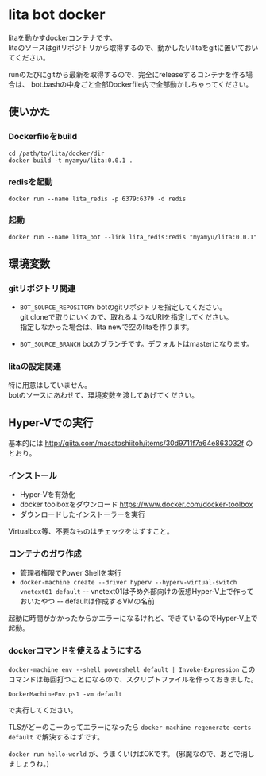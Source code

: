 lita bot docker
================

litaを動かすdockerコンテナです。  
litaのソースはgitリポジトリから取得するので、動かしたいlitaをgitに置いておいてください。

runのたびにgitから最新を取得するので、完全にreleaseするコンテナを作る場合は、
bot.bashの中身ごと全部Dockerfile内で全部動かしちゃってください。

使いかた
-------

### Dockerfileをbuild

```
cd /path/to/lita/docker/dir
docker build -t myamyu/lita:0.0.1 .
```

### redisを起動

```
docker run --name lita_redis -p 6379:6379 -d redis
```

### 起動

```
docker run --name lita_bot --link lita_redis:redis "myamyu/lita:0.0.1"
```

環境変数
--------

### gitリポジトリ関連

- `BOT_SOURCE_REPOSITORY`
  botのgitリポジトリを指定してください。  
  git cloneで取りにいくので、取れるようなURIを指定してください。  
  指定しなかった場合は、lita newで空のlitaを作ります。

- `BOT_SOURCE_BRANCH`
  botのブランチです。デフォルトはmasterになります。

### litaの設定関連

特に用意はしていません。  
botのソースにあわせて、環境変数を渡してあげてください。

Hyper-Vでの実行
---------------

基本的には http://qiita.com/masatoshiitoh/items/30d9711f7a64e863032f のとおり。

### インストール

- Hyper-Vを有効化
- docker toolboxをダウンロード https://www.docker.com/docker-toolbox
- ダウンロードしたインストーラーを実行

Virtualbox等、不要なものはチェックをはずすこと。

### コンテナのガワ作成

- 管理者権限でPower Shellを実行
- `docker-machine create --driver hyperv --hyperv-virtual-switch vnetext01 default`
-- vnetext01は予め外部向けの仮想Hyper-V上で作っておいたやつ
-- defaultは作成するVMの名前

起動に時間がかかったからかエラーになるけれど、できているのでHyper-V上で起動。

### dockerコマンドを使えるようにする

`docker-machine env --shell powershell default | Invoke-Expression`
このコマンドは毎回打つことになるので、スクリプトファイルを作っておきました。
```
DockerMachineEnv.ps1 -vm default
```
で実行してください。

TLSがどーのこーのってエラーになったら
`docker-machine regenerate-certs default`
で解決するはずです。

`docker run hello-world`
が、うまくいけばOKです。
(邪魔なので、あとで消しましょうね。)
